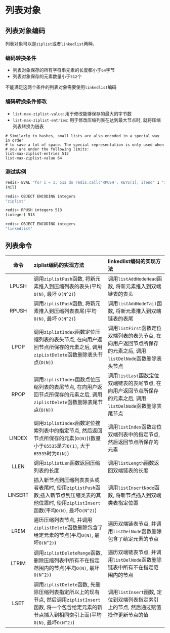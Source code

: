 # 列表对象

## 列表对象编码
列表对象可以是`ziplist`或者`linkedlist`两种。

### 编码转换条件
- 列表对象保存的所有字符串元素的长度都小于`64`字节
- 列表对象保存的元素数量小于`512`个

不能满足这两个条件的列表对象需要使用`linkedlist`编码

### 编码转换条件修改
- `list-max-ziplist-value`: 用于修改能够保存的最大的字节数
- `list-max-ziplist-entries`: 用于修改压缩列表在达到最大节点时, 就将压缩列表转换为链表

```properties
# Similarly to hashes, small lists are also encoded in a special way in order
# to save a lot of space. The special representation is only used when
# you are under the following limits:
list-max-ziplist-entries 512
list-max-ziplist-value 64
```

### 测试实例
```sh
redis> EVAL "for i = 1, 512 do redis.call('RPUSH', KEYS[1], i)end" 1 "integers"
(nil)

redis> OBJECT ENCODING integers
"ziplist"

redis> RPUSH integers 513
(integer) 513

redis> OBJECT ENCODING integers
"linkedlist"
```

## 列表命令
|命令|ziplist编码的实现方法|linkedlist编码的实现方法|
|:---:|:------|:------|
|LPUSH   |调用`ziplistPush`函数, 将新元素推入到压缩列表的表头(平均`O(N)`, 最坏 `O(N^2)`)   |调用`listAddNodeHead`函数, 将新元素推入到双端链表的表头   |
|RPUSH   |调用`ziplistPush`函数, 将新元素推入到压缩列表表尾(平均`O(N)`, 最坏 `O(N^2)`)   |调用`listAddNodeTail`函数, 将新元素推入到双端链表的表尾   |
|LPOP   |调用`ziplistIndex`函数定位压缩列表的表头节点, 在向用户返回节点所保存的元素之后, 调用`zipListDelete`函数删除表头节点(`O(N)`)   |调用`listFirst`函数定位双端列表的表头节点, 在向用户返回节点所保存的元素之后, 调用`listDelNode`函数删除表头节点   |
|RPOP   |调用`ziplistIndex`函数点位压缩列表的表尾节点, 在向用户返回节点所保存的元素之后, 调用`ziplistDelete`函数删除表尾节点(`O(N)`)   |调用`listLast`函数定位双端链表的表尾节点, 在向用户返回节点所保存的元素之后, 调用`listDelNode`函数删除表尾节点   |
|LINDEX   |调用`ziplistIndex`函数定位搜索列表中的指定节点, 然后返回节点所保存的元素(`O(N)`)(数量小于`65535`是为`O(1)`, 大于`65535`时为`O(N)`)   |调用`listIndex`函数定位双端列表中的指定节点, 然后返回节点所保存的元素   |
|LLEN   |调用`ziplistLen`函数返回压缩列表的长度   |调用`listLength`函数返回双端链表的长度   |
|LINSERT   |插入新节点到压缩列表表头或者表尾时, 使用`ziplistPush`函数;插入新节点到压缩类表的其他位置时, 使用`ziplistInsert`函数(平均`O(N)`, 最坏`O(N^2)`)   |调用`listInsertNode`函数, 将新节点插入到双端类表指定位置   |
|LREM   |遍历压缩列表节点, 并调用`ziplistDelete`函数删除包含了给定元素的节点(平均`O(N)`, 最坏`O(N^2)`)   |遍历双端链表节点, 并调用`listDelNode`函数删除包含了给定元素的节点   |
|LTRIM   |调用`ziplistDeleteRange`函数, 删除压缩列表中所有不在指定范围内的节点(平均`O(N)`, 最坏`O(N^2)`)   |遍历双端链表节点, 并调用`listDelNode`函数删除链表中所有不在指定范围内的节点   |
|LSET   |调用`ziplistDelete`函数, 先删除压缩列表指定所以上的现有节点, 然后调用`ziplistInsert`函数, 将一个包含给定元素的新节点插入到相同索引上面(平均`O(N)`, 最坏`O(N^2)`)   |调用`listInsert`函数, 定位到双端列表指定索引上的节点, 然后通过赋值操作更新节点的值   |
